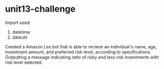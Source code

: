 # unit13-challenge
Import used:
1. datetime
2. dateutil

Created a Amazon Lex bot that is able to recieve an individual's name, age, investment amount, and preferred risk level, according to specifications.
Outputting a message indicating ratio of risky and less risk investments with risk level selected.
